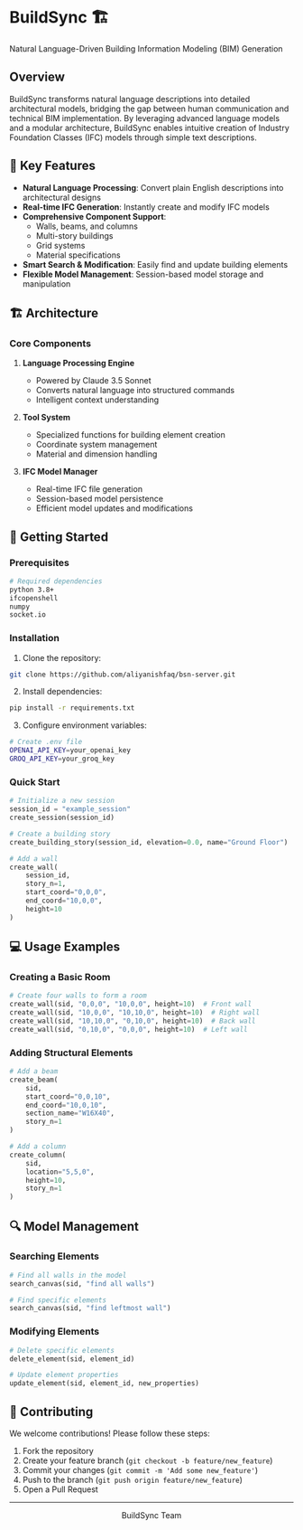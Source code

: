 # BuildSync 🏗️

Natural Language-Driven Building Information Modeling (BIM) Generation

## Overview

BuildSync transforms natural language descriptions into detailed architectural models, bridging the gap between human communication and technical BIM implementation. By leveraging advanced language models and a modular architecture, BuildSync enables intuitive creation of Industry Foundation Classes (IFC) models through simple text descriptions.

## 🌟 Key Features

- **Natural Language Processing**: Convert plain English descriptions into architectural designs
- **Real-time IFC Generation**: Instantly create and modify IFC models
- **Comprehensive Component Support**: 
  - Walls, beams, and columns
  - Multi-story buildings
  - Grid systems
  - Material specifications
- **Smart Search & Modification**: Easily find and update building elements
- **Flexible Model Management**: Session-based model storage and manipulation

## 🏗️ Architecture

### Core Components

1. **Language Processing Engine**
   - Powered by Claude 3.5 Sonnet
   - Converts natural language into structured commands
   - Intelligent context understanding

2. **Tool System**
   - Specialized functions for building element creation
   - Coordinate system management
   - Material and dimension handling

3. **IFC Model Manager**
   - Real-time IFC file generation
   - Session-based model persistence
   - Efficient model updates and modifications

## 🚀 Getting Started

### Prerequisites

```bash
# Required dependencies
python 3.8+
ifcopenshell
numpy
socket.io
```

### Installation

1. Clone the repository:
```bash
git clone https://github.com/aliyanishfaq/bsn-server.git
```

2. Install dependencies:
```bash
pip install -r requirements.txt
```

3. Configure environment variables:
```bash
# Create .env file
OPENAI_API_KEY=your_openai_key
GROQ_API_KEY=your_groq_key
```

### Quick Start

```python
# Initialize a new session
session_id = "example_session"
create_session(session_id)

# Create a building story
create_building_story(session_id, elevation=0.0, name="Ground Floor")

# Add a wall
create_wall(
    session_id,
    story_n=1,
    start_coord="0,0,0",
    end_coord="10,0,0",
    height=10
)
```

## 💻 Usage Examples

### Creating a Basic Room

```python
# Create four walls to form a room
create_wall(sid, "0,0,0", "10,0,0", height=10)  # Front wall
create_wall(sid, "10,0,0", "10,10,0", height=10)  # Right wall
create_wall(sid, "10,10,0", "0,10,0", height=10)  # Back wall
create_wall(sid, "0,10,0", "0,0,0", height=10)  # Left wall
```

### Adding Structural Elements

```python
# Add a beam
create_beam(
    sid,
    start_coord="0,0,10",
    end_coord="10,0,10",
    section_name="W16X40",
    story_n=1
)

# Add a column
create_column(
    sid,
    location="5,5,0",
    height=10,
    story_n=1
)
```

## 🔍 Model Management

### Searching Elements

```python
# Find all walls in the model
search_canvas(sid, "find all walls")

# Find specific elements
search_canvas(sid, "find leftmost wall")
```

### Modifying Elements

```python
# Delete specific elements
delete_element(sid, element_id)

# Update element properties
update_element(sid, element_id, new_properties)
```

## 🤝 Contributing

We welcome contributions! Please follow these steps:

1. Fork the repository
2. Create your feature branch (`git checkout -b feature/new_feature`)
3. Commit your changes (`git commit -m 'Add some new_feature'`)
4. Push to the branch (`git push origin feature/new_feature`)
5. Open a Pull Request


---

<div align="center">
BuildSync Team
</div>